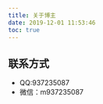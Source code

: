 ```yaml
---
title: 关于博主
date: 2019-12-01 11:53:46
toc: true
---
```


## 联系方式
   <ul>
     <li>QQ:937235087</li>
     <li>微信：m937235087</li>
   </ul>

